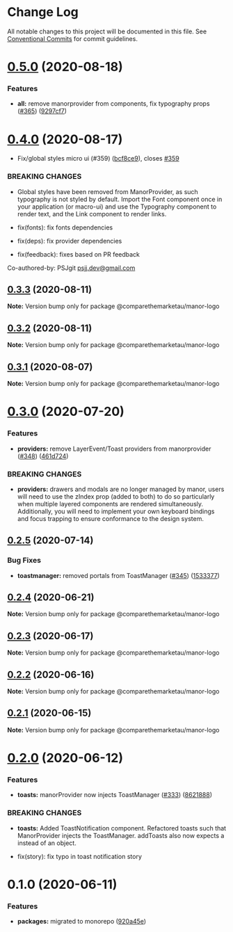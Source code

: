 # Change Log

All notable changes to this project will be documented in this file.
See [Conventional Commits](https://conventionalcommits.org) for commit guidelines.

# [0.5.0](https://github.com/comparethemarketau/manor-react/compare/@comparethemarketau/manor-logo@0.4.0...@comparethemarketau/manor-logo@0.5.0) (2020-08-18)


### Features

* **all:** remove manorprovider from components, fix typography props ([#365](https://github.com/comparethemarketau/manor-react/issues/365)) ([9297cf7](https://github.com/comparethemarketau/manor-react/commit/9297cf72e8a7fe8762ec0dadf07d026aa88cbb44))





# [0.4.0](https://github.com/comparethemarketau/manor-react/compare/@comparethemarketau/manor-logo@0.3.3...@comparethemarketau/manor-logo@0.4.0) (2020-08-17)


* Fix/global styles micro ui (#359) ([bcf8ce9](https://github.com/comparethemarketau/manor-react/commit/bcf8ce92ba170a51113a4022728da22f47a6a768)), closes [#359](https://github.com/comparethemarketau/manor-react/issues/359)


### BREAKING CHANGES

* Global styles have been removed from ManorProvider, as such typography is not
styled by default. Import the Font component once in your application (or macro-ui) and use the
Typography component to render text, and the Link component to render links.

* fix(fonts): fix fonts dependencies

* fix(deps): fix provider dependencies

* fix(feedback): fixes based on PR feedback

Co-authored-by: PSJgit <psjj.dev@gmail.com>





## [0.3.3](https://github.com/comparethemarketau/manor-react/compare/@comparethemarketau/manor-logo@0.3.2...@comparethemarketau/manor-logo@0.3.3) (2020-08-11)

**Note:** Version bump only for package @comparethemarketau/manor-logo





## [0.3.2](https://github.com/comparethemarketau/manor-react/compare/@comparethemarketau/manor-logo@0.3.1...@comparethemarketau/manor-logo@0.3.2) (2020-08-11)

**Note:** Version bump only for package @comparethemarketau/manor-logo





## [0.3.1](https://github.com/comparethemarketau/manor-react/compare/@comparethemarketau/manor-logo@0.3.0...@comparethemarketau/manor-logo@0.3.1) (2020-08-07)

**Note:** Version bump only for package @comparethemarketau/manor-logo





# [0.3.0](https://github.com/comparethemarketau/manor-react/compare/@comparethemarketau/manor-logo@0.2.5...@comparethemarketau/manor-logo@0.3.0) (2020-07-20)


### Features

* **providers:** remove LayerEvent/Toast providers from manorprovider ([#348](https://github.com/comparethemarketau/manor-react/issues/348)) ([461d724](https://github.com/comparethemarketau/manor-react/commit/461d72498fca1aca9de0056a27d1a3d17a89ea77))


### BREAKING CHANGES

* **providers:** drawers and modals are no longer managed by manor, users will need to use the
zIndex prop (added to both) to do so particularly when multiple layered components are rendered
simultaneously. Additionally, you will need to implement your own keyboard bindings and focus
trapping to ensure conformance to the design system.





## [0.2.5](https://github.com/comparethemarketau/manor-react/compare/@comparethemarketau/manor-logo@0.2.4...@comparethemarketau/manor-logo@0.2.5) (2020-07-14)


### Bug Fixes

* **toastmanager:** removed portals from ToastManager ([#345](https://github.com/comparethemarketau/manor-react/issues/345)) ([1533377](https://github.com/comparethemarketau/manor-react/commit/1533377910e9cbac266abe24fae1ee42eba4c52f))





## [0.2.4](https://github.com/comparethemarketau/manor-react/compare/@comparethemarketau/manor-logo@0.2.3...@comparethemarketau/manor-logo@0.2.4) (2020-06-21)

**Note:** Version bump only for package @comparethemarketau/manor-logo





## [0.2.3](https://github.com/comparethemarketau/manor-react/compare/@comparethemarketau/manor-logo@0.2.2...@comparethemarketau/manor-logo@0.2.3) (2020-06-17)

**Note:** Version bump only for package @comparethemarketau/manor-logo





## [0.2.2](https://github.com/comparethemarketau/manor-react/compare/@comparethemarketau/manor-logo@0.2.1...@comparethemarketau/manor-logo@0.2.2) (2020-06-16)

**Note:** Version bump only for package @comparethemarketau/manor-logo





## [0.2.1](https://github.com/comparethemarketau/manor-react/compare/@comparethemarketau/manor-logo@0.2.0...@comparethemarketau/manor-logo@0.2.1) (2020-06-15)

**Note:** Version bump only for package @comparethemarketau/manor-logo





# [0.2.0](https://github.com/comparethemarketau/manor-react/compare/@comparethemarketau/manor-logo@0.1.0...@comparethemarketau/manor-logo@0.2.0) (2020-06-12)


### Features

* **toasts:** manorProvider now injects ToastManager ([#333](https://github.com/comparethemarketau/manor-react/issues/333)) ([8621888](https://github.com/comparethemarketau/manor-react/commit/862188867bbc8258b29fa162f46e5ad5b108f778))


### BREAKING CHANGES

* **toasts:** Added ToastNotification component. Refactored toasts such that ManorProvider
injects the ToastManager. addToasts also now expects a <ToastNotification> instead of an object.

* fix(story): fix typo in toast notification story





# 0.1.0 (2020-06-11)


### Features

* **packages:** migrated to monorepo ([920a45e](https://github.com/comparethemarketau/manor-react/commit/920a45ec4b40a19de32f39f29693cbe1b1f314ae))
